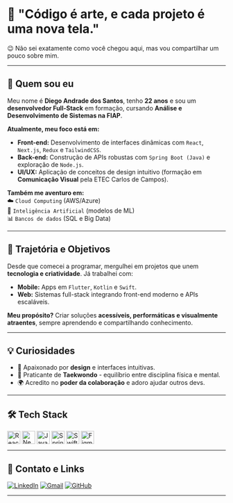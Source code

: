 # 🌠 **"Código é arte, e cada projeto é uma nova tela."**  

😉 Não sei exatamente como você chegou aqui, mas vou compartilhar um pouco sobre mim.  

---

## 🌟 **Quem sou eu**  

Meu nome é **Diego Andrade dos Santos**, tenho **22 anos** e sou um **desenvolvedor Full-Stack** em formação, cursando **Análise e Desenvolvimento de Sistemas na FIAP**.  

**Atualmente, meu foco está em:**  
- **Front-end:** Desenvolvimento de interfaces dinâmicas com `React`, `Next.js`, `Redux` e `TailwindCSS`.  
- **Back-end:** Construção de APIs robustas com `Spring Boot (Java)` e exploração de `Node.js`.  
- **UI/UX:** Aplicação de conceitos de design intuitivo (formação em **Comunicação Visual** pela ETEC Carlos de Campos).  

**Também me aventuro em:**  
☁️ `Cloud Computing` (AWS/Azure)  
🤖 `Inteligência Artificial` (modelos de ML)  
📊 `Bancos de dados` (SQL e Big Data)  

---

## 🚀 **Trajetória e Objetivos**  

Desde que comecei a programar, mergulhei em projetos que unem **tecnologia e criatividade**. Já trabalhei com:  
- **Mobile:** Apps em `Flutter`, `Kotlin` e `Swift`.  
- **Web:** Sistemas full-stack integrando front-end moderno e APIs escaláveis.  

**Meu propósito?** Criar soluções **acessíveis, performáticas e visualmente atraentes**, sempre aprendendo e compartilhando conhecimento.  

---

## 💡 **Curiosidades**  

- 🎨 Apaixonado por **design** e interfaces intuitivas.  
- 🥋 Praticante de **Taekwondo** - equilíbrio entre disciplina física e mental. 
- 🌍 Acredito no **poder da colaboração** e adoro ajudar outros devs.  

---

## 🛠 **Tech Stack**  

<div style="display: inline_block">  
  <img align="center" alt="React" height="30" src="https://cdn.jsdelivr.net/gh/devicons/devicon/icons/react/react-original.svg">  
  <img align="center" alt="Next.js" height="30" src="https://cdn.jsdelivr.net/gh/devicons/devicon/icons/nextjs/nextjs-original.svg">  
  <img align="center" alt="Java" height="30" src="https://cdn.jsdelivr.net/gh/devicons/devicon/icons/java/java-original.svg">  
  <img align="center" alt="Spring" height="30" src="https://cdn.jsdelivr.net/gh/devicons/devicon/icons/spring/spring-original.svg">  
  <img align="center" alt="Swift" height="30" src="https://cdn.jsdelivr.net/gh/devicons/devicon/icons/swift/swift-original.svg">
  <img align="center" alt="Figma" height="30" src="https://cdn.jsdelivr.net/gh/devicons/devicon/icons/figma/figma-original.svg">    
</div>  

---

## 📌 **Contato e Links**  

[![LinkedIn](https://img.shields.io/badge/LinkedIn-0077B5?style=for-the-badge&logo=linkedin&logoColor=white)](https://www.linkedin.com/in/andradedossantosdiego/)
[![Gmail](https://img.shields.io/badge/Gmail-D14836?style=for-the-badge&logo=gmail&logoColor=white)](mailto:contato.andradediego@gmail.com)
[![GitHub](https://img.shields.io/badge/GitHub-100000?style=for-the-badge&logo=github&logoColor=white)](https://github.com/diandrade)  

--- 
